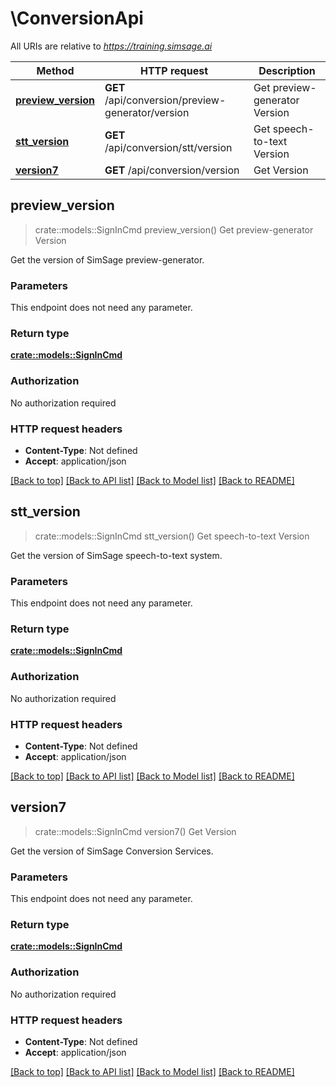 # \ConversionApi

All URIs are relative to *https://training.simsage.ai*

Method | HTTP request | Description
------------- | ------------- | -------------
[**preview_version**](ConversionApi.md#preview_version) | **GET** /api/conversion/preview-generator/version | Get preview-generator Version
[**stt_version**](ConversionApi.md#stt_version) | **GET** /api/conversion/stt/version | Get speech-to-text Version
[**version7**](ConversionApi.md#version7) | **GET** /api/conversion/version | Get Version



## preview_version

> crate::models::SignInCmd preview_version()
Get preview-generator Version

Get the version of SimSage preview-generator.

### Parameters

This endpoint does not need any parameter.

### Return type

[**crate::models::SignInCmd**](SignInCmd.md)

### Authorization

No authorization required

### HTTP request headers

- **Content-Type**: Not defined
- **Accept**: application/json

[[Back to top]](#) [[Back to API list]](../README.md#documentation-for-api-endpoints) [[Back to Model list]](../README.md#documentation-for-models) [[Back to README]](../README.md)


## stt_version

> crate::models::SignInCmd stt_version()
Get speech-to-text Version

Get the version of SimSage speech-to-text system.

### Parameters

This endpoint does not need any parameter.

### Return type

[**crate::models::SignInCmd**](SignInCmd.md)

### Authorization

No authorization required

### HTTP request headers

- **Content-Type**: Not defined
- **Accept**: application/json

[[Back to top]](#) [[Back to API list]](../README.md#documentation-for-api-endpoints) [[Back to Model list]](../README.md#documentation-for-models) [[Back to README]](../README.md)


## version7

> crate::models::SignInCmd version7()
Get Version

Get the version of SimSage Conversion Services.

### Parameters

This endpoint does not need any parameter.

### Return type

[**crate::models::SignInCmd**](SignInCmd.md)

### Authorization

No authorization required

### HTTP request headers

- **Content-Type**: Not defined
- **Accept**: application/json

[[Back to top]](#) [[Back to API list]](../README.md#documentation-for-api-endpoints) [[Back to Model list]](../README.md#documentation-for-models) [[Back to README]](../README.md)

